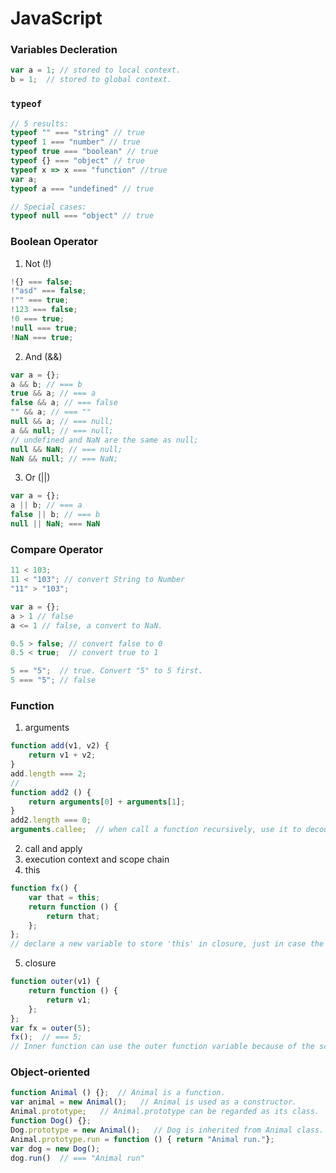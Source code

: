 # JavaScript 

### Variables Decleration

```JavaScript
var a = 1; // stored to local context.
b = 1;  // stored to global context.
```

### `typeof`

```JavaScript
// 5 results:
typeof "" === "string" // true
typeof 1 === "number" // true
typeof true === "boolean" // true
typeof {} === "object" // true
typeof x => x === "function" //true
var a;
typeof a === "undefined" // true

// Special cases:
typeof null === "object" // true
```

### Boolean Operator
1. Not (!)
```JavaScript
!{} === false;
!"asd" === false;
!"" === true;
!123 === false;
!0 === true;
!null === true;
!NaN === true;
```
2. And (&&)
```JavaScript
var a = {};
a && b; // === b
true && a; // === a
false && a; // === false
"" && a; // === ""
null && a; // === null;
a && null; // === null;
// undefined and NaN are the same as null;
null && NaN; // === null;
NaN && null; // === NaN;
```
3. Or (||)
```JavaScript
var a = {};
a || b; // === a
false || b; // === b
null || NaN; === NaN
```

### Compare Operator
```JavaScript
11 < 103;
11 < "103"; // convert String to Number
"11" > "103";

var a = {};
a > 1 // false
a <= 1 // false, a convert to NaN.

0.5 > false; // convert false to 0
0.5 < true;  // convert true to 1

5 == "5";  // true. Convert "5" to 5 first. 
5 === "5"; // false
```

### Function
1. arguments
```JavaScript
function add(v1, v2) {
    return v1 + v2;
}
add.length === 2;
//
function add2 () {
    return arguments[0] + arguments[1];
}
add2.length === 0;
arguments.callee;  // when call a function recursively, use it to decouple the function name from the function itself. It's better to use anonmyous function. 
```
2. call and apply
3. execution context and scope chain
4. this
```JavaScript
function fx() {
    var that = this;
    return function () {
        return that;
    };
};
// declare a new variable to store 'this' in closure, just in case the context change. 
```
5. closure
```JavaScript
function outer(v1) {
    return function () {
        return v1;
    };
};
var fx = outer(5);
fx();  // === 5;
// Inner function can use the outer function variable because of the scope chain. The activation object of outer function is added to the scope chain of inner class. When the outer function returns, its context and its scope chain are destroyed but its activation object still has at least one referer: scope chain of inner function. 
```

### Object-oriented
```JavaScript
function Animal () {};  // Animal is a function.
var animal = new Animal();   // Animal is used as a constructor.
Animal.prototype;   // Animal.prototype can be regarded as its class.
function Dog() {};
Dog.prototype = new Animal();   // Dog is inherited from Animal class.
Animal.prototype.run = function () { return "Animal run."};
var dog = new Dog();
dog.run()  // === "Animal run"
```

